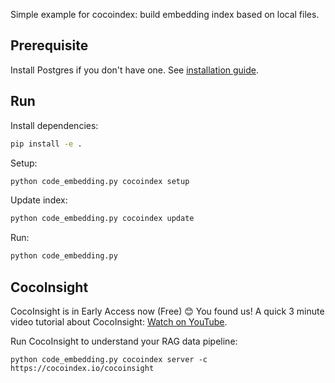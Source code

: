 Simple example for cocoindex: build embedding index based on local files.

## Prerequisite
Install Postgres if you don't have one. See [installation guide](https://cocoindex.io/docs/getting_started/installation#-install-postgres).

## Run

Install dependencies:

```bash
pip install -e .
```

Setup:

```bash
python code_embedding.py cocoindex setup
```

Update index:

```bash
python code_embedding.py cocoindex update
```

Run:

```bash
python code_embedding.py
```

## CocoInsight
CocoInsight is in Early Access now (Free) 😊 You found us! A quick 3 minute video tutorial about CocoInsight: [Watch on YouTube](https://youtu.be/ZnmyoHslBSc?si=pPLXWALztkA710r9).

Run CocoInsight to understand your RAG data pipeline:

```
python code_embedding.py cocoindex server -c https://cocoindex.io/cocoinsight
```
